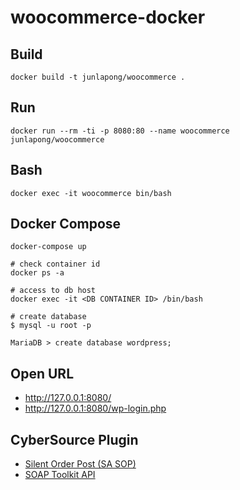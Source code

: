 woocommerce-docker
====================

## Build
```
docker build -t junlapong/woocommerce .
```

## Run
```
docker run --rm -ti -p 8080:80 --name woocommerce junlapong/woocommerce
```

## Bash
```
docker exec -it woocommerce bin/bash
```

## Docker Compose

```
docker-compose up

# check container id
docker ps -a

# access to db host
docker exec -it <DB CONTAINER ID> /bin/bash

# create database
$ mysql -u root -p

MariaDB > create database wordpress;

```

## Open URL
 - http://127.0.0.1:8080/
 - http://127.0.0.1:8080/wp-login.php

## CyberSource Plugin
 - [Silent Order Post (SA SOP)](https://docs.woocommerce.com/document/cybersource-sop-payment-gateway/)
 - [SOAP Toolkit API](https://docs.woocommerce.com/document/cybersource-payment-gateway/)
